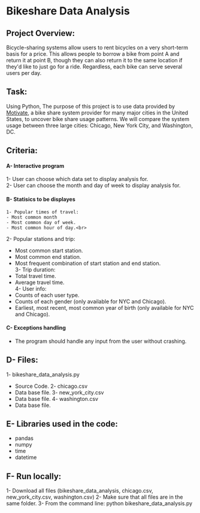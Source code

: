 # Bikeshare Data Analysis

## Project Overview:
Bicycle-sharing systems allow users to rent bicycles on a very short-term basis for a price. This allows people to borrow a bike from point A and return it at point B, though they can also return it to the same location if they'd like to just go for a ride. Regardless, each bike can serve several users per day.

## Task:
Using Python, The purpose of this project is to use data provided by [Motivate](https://www.motivateco.com/), a bike share system provider for many major cities in the United States, to uncover bike share usage patterns. We will compare the system usage between three large cities: Chicago, New York City, and Washington, DC.

## Criteria:
#### A- Interactive program
1- User can choose which data set to display analysis for.<br>
2- User can choose the month and day of week to display analysis for.<br>


#### B- Statisics to be displayes
    1- Popular times of travel:
    - Most common month
    - Most common day of week.
    - Most common hour of day.<br>
2- Popular stations and trip:
- Most common start station.
- Most common end station.
- Most frequent combination of start station and end station.<br>
3- Trip duration:
- Total travel time.
- Average travel time.<br>
4- User info:
- Counts of each user type.
- Counts of each gender (only available for NYC and Chicago).
- Earliest, most recent, most common year of birth (only available for NYC and Chicago).<br>
    
    
#### C- Exceptions handling
- The program should handle any input from the user without crashing.


## D- Files:
1- bikeshare_data_analysis.py
- Source Code.
2- chicago.csv
- Data base file.
3- new_york_city.csv
- Data base file.
4- washington.csv
- Data base file.


## E- Libraries used in the code:
- pandas
- numpy
- time
- datetime
  
  
## F- Run locally:
1- Download all files (bikeshare_data_analysis, chicago.csv, new_york_city.csv, washington.csv)
2- Make sure that all files are in the same folder.
3- From the command line:
python bikeshare_data_analysis.py

